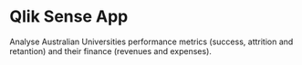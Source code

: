 # Qlik Sense App
Analyse Australian Universities performance metrics (success, attrition and retantion) and their finance (revenues and expenses).

